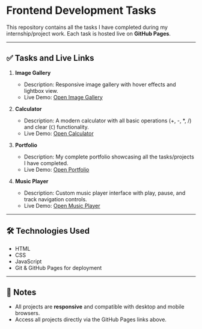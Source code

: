 # Frontend Development Tasks

This repository contains all the tasks I have completed during my internship/project work. Each task is hosted live on **GitHub Pages**.  

---

## ✅ Tasks and Live Links

1. **Image Gallery**  
   - Description: Responsive image gallery with hover effects and lightbox view.  
   - Live Demo: [Open Image Gallery](https://gangal2002.github.io/CodeAlpha/image-gallery/index.html)
     
2. **Calculator**  
   - Description: A modern calculator with all basic operations (+, -, *, /) and clear (`C`) functionality.  
   - Live Demo: [Open Calculator](https://gangal2002.github.io/CodeAlpha/calculator/index.html)

3. **Portfolio**  
   - Description: My complete portfolio showcasing all the tasks/projects I have completed.  
   - Live Demo: [Open Portfolio](https://gangal2002.github.io/CodeAlpha/portfolio/index.html)

4. **Music Player**  
   - Description: Custom music player interface with play, pause, and track navigation controls.  
   - Live Demo: [Open Music Player](https://gangal2002.github.io/CodeAlpha/music-player/index.html)

---

## 🛠️ Technologies Used

- HTML 
- CSS 
- JavaScript  
- Git & GitHub Pages for deployment  

---

## 📌 Notes

- All projects are **responsive** and compatible with desktop and mobile browsers.    
- Access all projects directly via the GitHub Pages links above.
